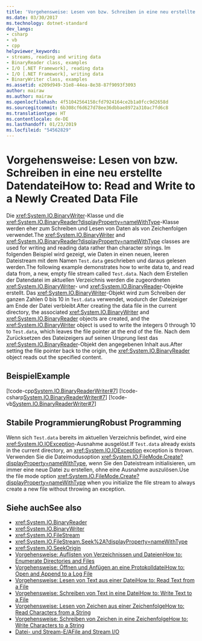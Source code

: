 ```yaml
---
title: 'Vorgehensweise: Lesen von bzw. Schreiben in eine neu erstellte Datendatei'
ms.date: 03/30/2017
ms.technology: dotnet-standard
dev_langs:
- csharp
- vb
- cpp
helpviewer_keywords:
- streams, reading and writing data
- BinaryReader class, examples
- I/O [.NET Framework], reading data
- I/O [.NET Framework], writing data
- BinaryWriter class, examples
ms.assetid: e209d949-31e8-44ea-8e38-87f9093f3093
author: mairaw
ms.author: mairaw
ms.openlocfilehash: 4f51042564158cfd7924164ce2b1a0fcc9d2658d
ms.sourcegitcommit: 6b308cf6d627d78ee36dbbae8972a310ac7fd6c8
ms.translationtype: HT
ms.contentlocale: de-DE
ms.lasthandoff: 01/23/2019
ms.locfileid: "54562829"
---
```

# <a name="how-to-read-and-write-to-a-newly-created-data-file"></a><span data-ttu-id="e75e2-102">Vorgehensweise: Lesen von bzw. Schreiben in eine neu erstellte Datendatei</span><span class="sxs-lookup"><span data-stu-id="e75e2-102">How to: Read and Write to a Newly Created Data File</span></span>
<span data-ttu-id="e75e2-103">Die <xref:System.IO.BinaryWriter>-Klasse und die <xref:System.IO.BinaryReader?displayProperty=nameWithType>-Klasse werden eher zum Schreiben und Lesen von Daten als von Zeichenfolgen verwendet.</span><span class="sxs-lookup"><span data-stu-id="e75e2-103">The <xref:System.IO.BinaryWriter> and <xref:System.IO.BinaryReader?displayProperty=nameWithType> classes are used for writing and reading data rather than character strings.</span></span> <span data-ttu-id="e75e2-104">Im folgenden Beispiel wird gezeigt, wie Daten in einen neuen, leeren Dateistream mit dem Namen `Test.data` geschrieben und daraus gelesen werden.</span><span class="sxs-lookup"><span data-stu-id="e75e2-104">The following example demonstrates how to write data to, and read data from, a new, empty file stream called `Test.data`.</span></span> <span data-ttu-id="e75e2-105">Nach dem Erstellen der Datendatei im aktuellen Verzeichnis werden die zugeordneten <xref:System.IO.BinaryWriter>- und <xref:System.IO.BinaryReader>-Objekte erstellt. Das <xref:System.IO.BinaryWriter>-Objekt wird zum Schreiben der ganzen Zahlen 0 bis 10 in `Test.data` verwendet, wodurch der Dateizeiger am Ende der Datei verbleibt.</span><span class="sxs-lookup"><span data-stu-id="e75e2-105">After creating the data file in the current directory, the associated <xref:System.IO.BinaryWriter> and <xref:System.IO.BinaryReader> objects are created, and the <xref:System.IO.BinaryWriter> object is used to write the integers 0 through 10 to `Test.data`, which leaves the file pointer at the end of the file.</span></span> <span data-ttu-id="e75e2-106">Nach dem Zurücksetzen des Dateizeigers auf seinen Ursprung liest das <xref:System.IO.BinaryReader>-Objekt den angegebenen Inhalt aus.</span><span class="sxs-lookup"><span data-stu-id="e75e2-106">After setting the file pointer back to the origin, the <xref:System.IO.BinaryReader> object reads out the specified content.</span></span>  
  
## <a name="example"></a><span data-ttu-id="e75e2-107">Beispiel</span><span class="sxs-lookup"><span data-stu-id="e75e2-107">Example</span></span>  
 [!code-cpp[System.IO.BinaryReaderWriter#7](../../../samples/snippets/cpp/VS_Snippets_CLR_System/system.IO.BinaryReaderWriter/CPP/source6.cpp#7)]
 [!code-csharp[System.IO.BinaryReaderWriter#7](../../../samples/snippets/csharp/VS_Snippets_CLR_System/system.IO.BinaryReaderWriter/CS/source6.cs#7)]
 [!code-vb[System.IO.BinaryReaderWriter#7](../../../samples/snippets/visualbasic/VS_Snippets_CLR_System/system.IO.BinaryReaderWriter/VB/source6.vb#7)]  
  
## <a name="robust-programming"></a><span data-ttu-id="e75e2-108">Stabile Programmierung</span><span class="sxs-lookup"><span data-stu-id="e75e2-108">Robust Programming</span></span>  
 <span data-ttu-id="e75e2-109">Wenn sich `Test.data` bereits im aktuellen Verzeichnis befindet, wird eine <xref:System.IO.IOException>-Ausnahme ausgelöst.</span><span class="sxs-lookup"><span data-stu-id="e75e2-109">If `Test.data` already exists in the current directory, an <xref:System.IO.IOException> exception is thrown.</span></span> <span data-ttu-id="e75e2-110">Verwenden Sie die Dateimodusoption <xref:System.IO.FileMode.Create?displayProperty=nameWithType>, wenn Sie den Dateistream initialisieren, um immer eine neue Datei zu erstellen, ohne eine Ausnahme auszulösen.</span><span class="sxs-lookup"><span data-stu-id="e75e2-110">Use the file mode option <xref:System.IO.FileMode.Create?displayProperty=nameWithType> when you initialize the file stream to always create a new file without throwing an  exception.</span></span>  
  
## <a name="see-also"></a><span data-ttu-id="e75e2-111">Siehe auch</span><span class="sxs-lookup"><span data-stu-id="e75e2-111">See also</span></span>

- <xref:System.IO.BinaryReader>
- <xref:System.IO.BinaryWriter>
- <xref:System.IO.FileStream>
- <xref:System.IO.FileStream.Seek%2A?displayProperty=nameWithType>
- <xref:System.IO.SeekOrigin>
- [<span data-ttu-id="e75e2-112">Vorgehensweise: Auflisten von Verzeichnissen und Dateien</span><span class="sxs-lookup"><span data-stu-id="e75e2-112">How to: Enumerate Directories and Files</span></span>](../../../docs/standard/io/how-to-enumerate-directories-and-files.md)
- [<span data-ttu-id="e75e2-113">Vorgehensweise: Öffnen und Anfügen an eine Protokolldatei</span><span class="sxs-lookup"><span data-stu-id="e75e2-113">How to: Open and Append to a Log File</span></span>](../../../docs/standard/io/how-to-open-and-append-to-a-log-file.md)
- [<span data-ttu-id="e75e2-114">Vorgehensweise: Lesen von Text aus einer Datei</span><span class="sxs-lookup"><span data-stu-id="e75e2-114">How to: Read Text from a File</span></span>](../../../docs/standard/io/how-to-read-text-from-a-file.md)
- [<span data-ttu-id="e75e2-115">Vorgehensweise: Schreiben von Text in eine Datei</span><span class="sxs-lookup"><span data-stu-id="e75e2-115">How to: Write Text to a File</span></span>](../../../docs/standard/io/how-to-write-text-to-a-file.md)
- [<span data-ttu-id="e75e2-116">Vorgehensweise: Lesen von Zeichen aus einer Zeichenfolge</span><span class="sxs-lookup"><span data-stu-id="e75e2-116">How to: Read Characters from a String</span></span>](../../../docs/standard/io/how-to-read-characters-from-a-string.md)
- [<span data-ttu-id="e75e2-117">Vorgehensweise: Schreiben von Zeichen in eine Zeichenfolge</span><span class="sxs-lookup"><span data-stu-id="e75e2-117">How to: Write Characters to a String</span></span>](../../../docs/standard/io/how-to-write-characters-to-a-string.md)
- [<span data-ttu-id="e75e2-118">Datei- und Stream-E/A</span><span class="sxs-lookup"><span data-stu-id="e75e2-118">File and Stream I/O</span></span>](../../../docs/standard/io/index.md)
